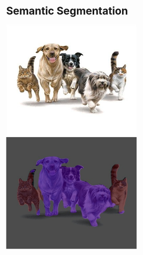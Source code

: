# Semantic Segmentation


<img src='imgs/catsdogs2.jpg' height='300' width='350'><img src='imgs/catsdogs2_masked.jpg' height='300' width='350'>
